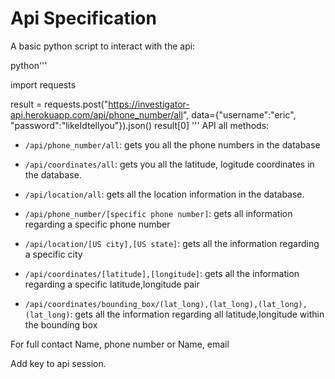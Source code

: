 # Api Specification

A basic python script to interact with the api:

python'''

import requests

result = requests.post("https://investigator-api.herokuapp.com/api/phone_number/all", data={"username":"eric", "password":"likeIdtellyou"}).json()
result[0]
'''
API all methods:

* `/api/phone_number/all`: gets you all the phone numbers in the database

* `/api/coordinates/all`: gets you all the latitude, logitude coordinates in the database.

* `/api/location/all`: gets all the location information in the database.

* `/api/phone_number/[specific phone number]`: gets all information regarding a specific phone number

* `/api/location/[US city],[US state]`: gets all the information regarding a specific city

* `/api/coordinates/[latitude],[longitude]`: gets all the information regarding a specific latitude,longitude pair

* `/api/coordinates/bounding_box/(lat_long),(lat_long),(lat_long),(lat_long)`: gets all the information regarding all latitude,longitude within the bounding box

For full contact
Name, phone number
or Name, email

Add key to api session. 